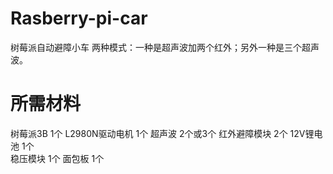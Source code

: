 # Rasberry-pi-car
树莓派自动避障小车
两种模式：一种是超声波加两个红外；另外一种是三个超声波。
# 所需材料
树莓派3B         1个
L2980N驱动电机   1个
超声波           2个或3个
红外避障模块      2个
12V锂电池          1个       
稳压模块          1个
面包板           1个
